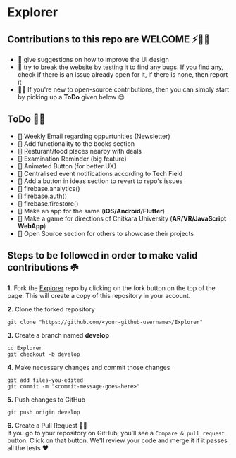 
# Explorer

## Contributions to this repo are WELCOME ⚡️🙌🏻
- :art: give suggestions on how to improve the UI design
- :hammer: try to break the website by testing it to find any bugs. If you find any, check if there is an issue already open for it, if there is none, then report it 
- 🤸🏻 If you're new to open-source contributions, then you can simply start by picking up a **ToDo** given below 😊

## ToDo 🤸🏻
- [] Weekly Email regarding oppurtunities (Newsletter)
- [] Add functionality to the books section
- [] Resturant/food places nearby with deals
- [] Examination Reminder (big feature)
- [] Animated Button (for better UX) 
- [] Centralised event notifications according to Tech Field
- [] Add a button in ideas section to revert to repo's issues
- [] firebase.analytics()
- [] firebase.auth()
- [] firebase.firestore()
- [] Make an app for the same (**iOS/Android/Flutter**)
- [] Make a game for directions of Chitkara University (**AR/VR/JavaScript WebApp**)
- [] Open Source section for others to showcase their projects

## Steps to be followed in order to make valid contributions ☘️

**1.** Fork the [Explorer](https://github.com/KushalBhanot/Explorer) repo by clicking on the fork button on the top of the page. This will create a copy of this repository in your account.

**2.** Clone the forked repository

	git clone "https://github.com/<your-github-username>/Explorer"
	
**3.** Create a branch named **develop**

	cd Explorer
	git checkout -b develop
	
**4.** Make necessary changes and commit those changes

	git add files-you-edited
	git commit -m "<commit-message-goes-here>"
	
**5.** Push changes to GitHub

	git push origin develop
	
**6.** Create a Pull Request 🤟🏻 
	<br>If you go to your repository on GitHub, you’ll see a `Compare & pull request` button. Click on that button. We'll review your code and merge it if it passes all the tests ❤️
